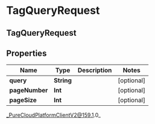 # TagQueryRequest

## TagQueryRequest

## Properties

|Name | Type | Description | Notes|
|------------ | ------------- | ------------- | -------------|
| **query** | **String** |  | [optional] |
| **pageNumber** | **Int** |  | [optional] |
| **pageSize** | **Int** |  | [optional] |



_PureCloudPlatformClientV2@159.1.0_
